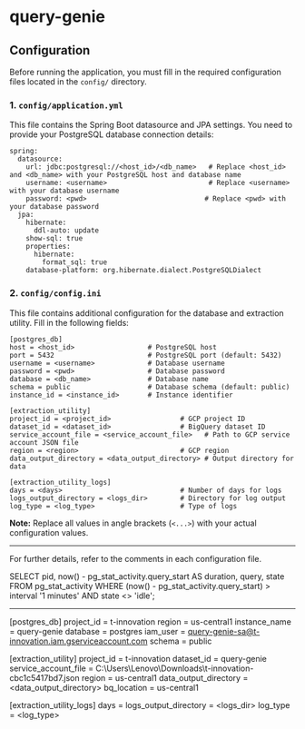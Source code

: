 # query-genie

## Configuration

Before running the application, you must fill in the required configuration files located in the `config/` directory.

### 1. `config/application.yml`
This file contains the Spring Boot datasource and JPA settings. You need to provide your PostgreSQL database connection details:

```
spring:
  datasource:
    url: jdbc:postgresql://<host_id>/<db_name>   # Replace <host_id> and <db_name> with your PostgreSQL host and database name
    username: <username>                         # Replace <username> with your database username
    password: <pwd>                             # Replace <pwd> with your database password
  jpa:
    hibernate:
      ddl-auto: update
    show-sql: true
    properties:
      hibernate:
        format_sql: true
    database-platform: org.hibernate.dialect.PostgreSQLDialect
```

### 2. `config/config.ini`
This file contains additional configuration for the database and extraction utility. Fill in the following fields:

```
[postgres_db]
host = <host_id>                  # PostgreSQL host
port = 5432                       # PostgreSQL port (default: 5432)
username = <username>             # Database username
password = <pwd>                  # Database password
database = <db_name>              # Database name
schema = public                   # Database schema (default: public)
instance_id = <instance_id>       # Instance identifier

[extraction_utility]
project_id = <project_id>                 # GCP project ID
dataset_id = <dataset_id>                 # BigQuery dataset ID
service_account_file = <service_account_file>   # Path to GCP service account JSON file
region = <region>                         # GCP region
data_output_directory = <data_output_directory> # Output directory for data

[extraction_utility_logs]
days = <days>                             # Number of days for logs
logs_output_directory = <logs_dir>        # Directory for log output
log_type = <log_type>                     # Type of logs
```

**Note:** Replace all values in angle brackets (`<...>`) with your actual configuration values.

---

For further details, refer to the comments in each configuration file.


SELECT 
    pid,
    now() - pg_stat_activity.query_start AS duration,
    query,
    state
FROM pg_stat_activity
WHERE (now() - pg_stat_activity.query_start) > interval '1 minutes'
AND state <> 'idle';




----------------------
[postgres_db]
project_id = t-innovation
region = us-central1
instance_name = query-genie
database = postgres
iam_user = query-genie-sa@t-innovation.iam.gserviceaccount.com
schema = public

[extraction_utility]
project_id = t-innovation
dataset_id = query-genie
service_account_file = C:\Users\Lenovo\Downloads\t-innovation-cbc1c5417bd7.json
region = us-central1
data_output_directory = <data_output_directory>
bq_location = us-central1

[extraction_utility_logs]
days = <days>
logs_output_directory = <logs_dir>
log_type = <log_type>

